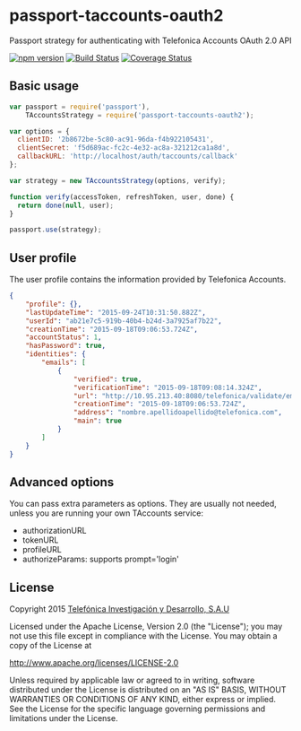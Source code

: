 # passport-taccounts-oauth2

Passport strategy for authenticating with Telefonica Accounts OAuth 2.0 API

[![npm version](https://badge.fury.io/js/passport-taccounts-oauth2.svg)](http://badge.fury.io/js/passport-taccounts-oauth2)
[![Build Status](https://travis-ci.org/TDAF/passport-taccounts-oauth2.svg)](https://travis-ci.org/TDAF/passport-taccounts-oauth2)
[![Coverage Status](https://img.shields.io/coveralls/TDAF/passport-taccounts-oauth2.svg)](https://coveralls.io/r/TDAF/passport-taccounts-oauth2)

## Basic usage

```javascript
var passport = require('passport'),
    TAccountsStrategy = require('passport-taccounts-oauth2');

var options = {
  clientID: '2b8672be-5c80-ac91-96da-f4b922105431',
  clientSecret: 'f5d689ac-fc2c-4e32-ac8a-321212ca1a8d',
  callbackURL: 'http://localhost/auth/taccounts/callback'
};

var strategy = new TAccountsStrategy(options, verify);

function verify(accessToken, refreshToken, user, done) {
  return done(null, user);
}

passport.use(strategy);
```

## User profile

The user profile contains the information provided by Telefonica Accounts.

```json
{
    "profile": {},
    "lastUpdateTime": "2015-09-24T10:31:50.882Z",
    "userId": "ab21e7c5-919b-40b4-b24d-3a7925af7b22",
    "creationTime": "2015-09-18T09:06:53.724Z",
    "accountStatus": 1,
    "hasPassword": true,
    "identities": {
        "emails": [
            {
                "verified": true,
                "verificationTime": "2015-09-18T09:08:14.324Z",
                "url": "http://10.95.213.40:8080/telefonica/validate/email",
                "creationTime": "2015-09-18T09:06:53.724Z",
                "address": "nombre.apellidoapellido@telefonica.com",
                "main": true
            }
        ]
    }
}
```

## Advanced options

You can pass extra parameters as options. They are usually not needed, unless you
are running your own TAccounts service:
* authorizationURL
* tokenURL
* profileURL
* authorizeParams: supports prompt='login'

## License

Copyright 2015 [Telefónica Investigación y Desarrollo, S.A.U](http://www.tid.es)

Licensed under the Apache License, Version 2.0 (the "License"); you may not use this file except in compliance with the License. You may obtain a copy of the License at

http://www.apache.org/licenses/LICENSE-2.0

Unless required by applicable law or agreed to in writing, software distributed under the License is distributed on an "AS IS" BASIS, WITHOUT WARRANTIES OR CONDITIONS OF ANY KIND, either express or implied. See the License for the specific language governing permissions and limitations under the License.
